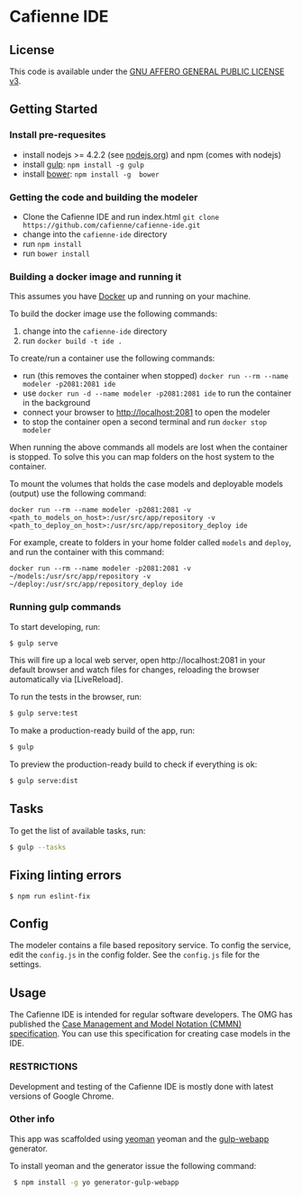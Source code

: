 ﻿# Cafienne IDE

## License

This code is available under the [GNU AFFERO GENERAL PUBLIC LICENSE v3](LICENSE).

## Getting Started

### Install pre-requesites

* install nodejs >= 4.2.2 (see [nodejs.org](http://nodejs.org)) and npm (comes with nodejs)
* install [gulp](http://gulpjs.com): `npm install -g gulp`
* install [bower](http://bower.io): `npm install -g  bower`

### Getting the code and building the modeler

* Clone the Cafienne IDE and run index.html `git clone https://github.com/cafienne/cafienne-ide.git`
* change into the `cafienne-ide` directory
* run `npm install`
* run `bower install`

### Building a docker image and running it

This assumes you have [Docker](https://www.docker.com/products/overview) up and running on your machine.

To build the docker image use the following commands:

1. change into the `cafienne-ide` directory
2. run `docker build -t ide .`

To create/run a container use the following commands:

* run (this removes the container when stopped) `docker run --rm --name modeler -p2081:2081 ide`
* use `docker run -d --name modeler -p2081:2081 ide` to run the container in the background
* connect your browser to [http://localhost:2081](http://localhost:2081) to open the modeler
* to stop the container open a second terminal and run `docker stop modeler`

When running the above commands all models are lost when the container is stopped. To solve this you can map
folders on the host system to the container.

To mount the volumes that holds the case models and deployable models (output) use the following command:

`docker run --rm --name modeler -p2081:2081 -v <path_to_models_on_host>:/usr/src/app/repository -v <path_to_deploy_on_host>:/usr/src/app/repository_deploy ide`

For example, create to folders in your home folder called `models` and `deploy`, and run the container
with this command:

`docker run --rm --name modeler -p2081:2081 -v ~/models:/usr/src/app/repository -v ~/deploy:/usr/src/app/repository_deploy ide`


### Running gulp commands

To start developing, run:

```sh
$ gulp serve
```

This will fire up a local web server, open http://localhost:2081 in your default browser and watch files for changes, reloading the browser automatically via [LiveReload].

To run the tests in the browser, run:

```sh
$ gulp serve:test
```

To make a production-ready build of the app, run:

```sh
$ gulp
```

To preview the production-ready build to check if everything is ok:

```sh
$ gulp serve:dist
```

## Tasks

To get the list of available tasks, run:

```sh
$ gulp --tasks
```

## Fixing linting errors

```
$ npm run eslint-fix
```

## Config
The modeler contains a file based repository service. To config the service, edit the `config.js` in the config folder.
See the `config.js` file for the settings.

## Usage

The Cafienne IDE is intended for regular software developers.
The OMG has published the [Case Management and Model Notation (CMMN) specification](http://www.omg.org/spec/CMMN/).
You can use this specification for creating case models in the IDE.

### RESTRICTIONS

Development and testing of the Cafienne IDE is mostly done with latest versions of Google Chrome.

### Other info

This app was scaffolded using [yeoman](http://yeoman.io/) yeoman and the [gulp-webapp](https://github.com/yeoman/generator-gulp-webapp) generator.

To install yeoman and the generator issue the following command:
```sh
 $ npm install -g yo generator-gulp-webapp
```
